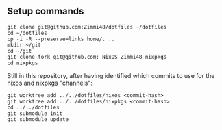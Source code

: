 ## Setup commands ##

``` shell
git clone git@github.com:Zimmi48/dotfiles ~/dotfiles
cd ~/dotfiles
cp -i -R --preserve=links home/. ..
mkdir ~/git
cd ~/git
git clone-fork git@github.com: NixOS Zimmi48 nixpkgs
cd nixpkgs
```

Still in this repository, after having identified which commits to use for the nixos and nixpkgs "channels":

```
git worktree add ../../dotfiles/nixos <commit-hash>
git worktree add ../../dotfiles/nixpkgs <commit-hash>
cd ../../dotfiles
git submodule init
git submodule update
```
